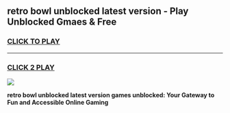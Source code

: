 
## retro bowl unblocked latest version - Play Unblocked Gmaes & Free
<h3>
<a href="https://news.freeplayer.one?title=retro_bowl_unblocked_latest_version&ref=23F">CLICK TO PLAY</a></h3>
<hr>

<h3>
<a href="https://news.freeplayer.one?title=retro_bowl_unblocked_latest_version&ref=23F">CLICK 2 PLAY</a>
  
</h3>

<a href="https://news.freeplayer.one?title=retro_bowl_unblocked_latest_version&ref=23F/"><img src="https://clearcache.store/games.png"></a>


**retro bowl unblocked latest version games unblocked: Your Gateway to Fun and Accessible Online Gaming**
